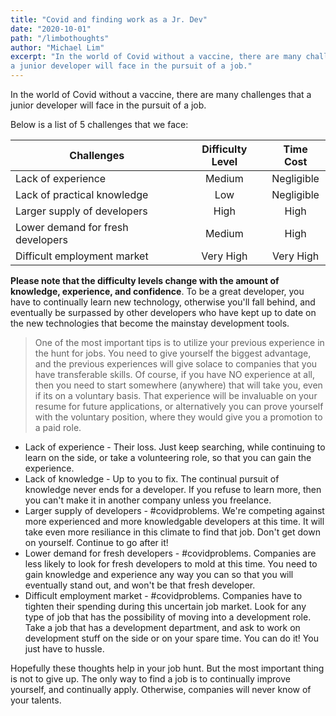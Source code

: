 ```yaml
---
title: "Covid and finding work as a Jr. Dev"
date: "2020-10-01"
path: "/limbothoughts"
author: "Michael Lim"
excerpt: "In the world of Covid without a vaccine, there are many challenges that
a junior developer will face in the pursuit of a job."
---
```


In the world of Covid without a vaccine, there are many challenges that
a junior developer will face in the pursuit of a job.  

Below is a list of 5 challenges that we face:

| Challenges                         |  Difficulty Level  |  Time Cost    |
| ---------------------------------- | :----------------: | :-----------: |
| Lack of experience                 |      Medium        |  Negligible   |
| Lack of practical knowledge        |      Low           |  Negligible   |
| Larger supply of developers        |      High          |  High         |
| Lower demand for fresh developers  |      Medium        |  High         |
| Difficult employment market        |      Very High     |  Very High    |

**Please note that the difficulty levels change with the amount of knowledge, experience, and confidence**. To be a great developer, you have to continually learn new technology, otherwise
you'll fall behind, and eventually be surpassed by other developers who have kept up to date on 
the new technologies that become the mainstay development tools.  

> One of the most important tips is to utilize your previous experience in the hunt for jobs. You need to give yourself the biggest advantage, and the previous experiences will give solace to companies that you have transferable skills.  Of course, if you have NO experience at all, then you need to start somewhere (anywhere) that will take you, even if its on a voluntary basis. That experience will be invaluable on your resume for future applications, or alternatively you can prove yourself with the voluntary position, where they would give you a promotion to a paid role.

- Lack of experience - Their loss.  Just keep searching, while continuing to learn on the side, or take a volunteering role, so that you can gain the experience.
- Lack of knowledge - Up to you to fix.  The continual pursuit of knowledge never ends for a developer.  If you refuse to learn more, then you can't make it in another company unless you freelance.  
- Larger supply of developers - #covidproblems.  We're competing against more experienced and more knowledgable developers at this time.  It will take even more resiliance in this climate to find that job.  Don't get down on yourself.  Continue to go after it!
- Lower demand for fresh developers - #covidproblems.  Companies are less likely to look for fresh developers to mold at this time.  You need to gain knowledge and experience any way you can so that you will eventually stand out, and won't be that fresh developer.
- Difficult employment market - #covidproblems.  Companies have to tighten their spending during this uncertain job market.  Look for any type of job that has the possibility of moving into a development role.  Take a job that has a development department, and ask to work on development stuff on the side or on your spare time.  You can do it!  You just have to hussle.  

Hopefully these thoughts help in your job hunt. But the most important thing is not to give up. The only way to find a job is to continually improve yourself, and continually apply.  Otherwise, companies will never know of your talents.
